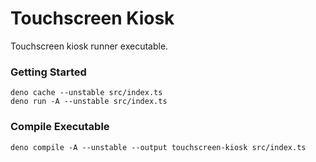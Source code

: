 # Touchscreen Kiosk

Touchscreen kiosk runner executable.

### Getting Started

```shell
deno cache --unstable src/index.ts
deno run -A --unstable src/index.ts
```

### Compile Executable

```shell
deno compile -A --unstable --output touchscreen-kiosk src/index.ts
```
